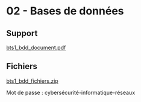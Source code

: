 # 02 - Bases de données

## Support

[bts1_bdd_document.pdf](https://immaclaval-my.sharepoint.com/:b:/g/personal/mdomer_immac_fr/ETn-J2wgpvlHsRh22VUoRZoBCNLu4QJCbbT-0aHm4vr-zA)

## Fichiers

[bts1_bdd_fichiers.zip](https://immaclaval-my.sharepoint.com/:u:/g/personal/mdomer_immac_fr/EQ-SF87oMCZJm7Wk6GYcw0cBQN8PfNyG1iY_nimPvQlnHw?e=9Qrpsb)

Mot de passe : cybersécurité-informatique-réseaux